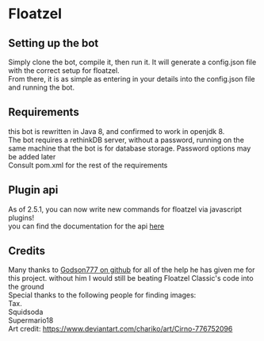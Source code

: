 # Floatzel
## Setting up the bot
Simply clone the bot, compile it, then run it. It will generate a config.json file with the correct setup for floatzel.<br>
From there, it is as simple as entering in your details into the config.json file and running the bot.
## Requirements
this bot is rewritten in Java 8, and confirmed to work in openjdk 8.<br>
The bot requires a rethinkDB server, without a password, running on the same machine that the bot is for database storage. Password options may be added later<br>
Consult pom.xml for the rest of the requirements
## Plugin api
As of 2.5.1, you can now write new commands for floatzel via javascript plugins!<br>
you can find the documentation for the api [here](https://github.com/EzioisAwesome56/Floatzel/wiki/Plugin-API-documentation)
## Credits
Many thanks to [Godson777 on github](https://github.com/Godson777) for all of the help he has given me for this project. without him I would still be beating Floatzel Classic's code into the ground<br>
Special thanks to the following people for finding images:<br>
Tax.<br>
Squidsoda<br>
Supermario18<br>
Art credit: https://www.deviantart.com/chariko/art/Cirno-776752096
